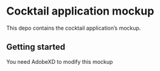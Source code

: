 # Cocktail application mockup

This depo contains the cocktail application’s mockup. 

## Getting started

You need AdobeXD to modify this mockup